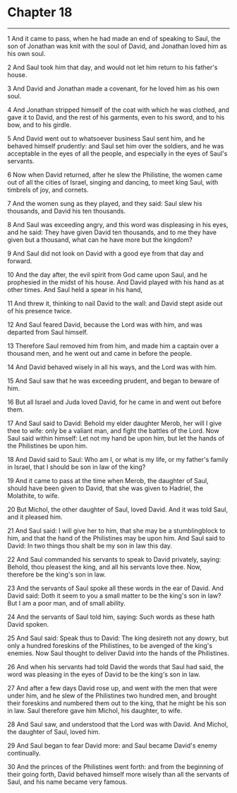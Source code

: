 # Chapter 18

***

1 And it came to pass, when he had made an end of speaking to Saul, the son of Jonathan was knit with the soul of David, and Jonathan loved him as his own soul.

2 And Saul took him that day, and would not let him return to his father's house.

3 And David and Jonathan made a covenant, for he loved him as his own soul.

4 And Jonathan stripped himself of the coat with which he was clothed, and gave it to David, and the rest of his garments, even to his sword, and to his bow, and to his girdle.

5 And David went out to whatsoever business Saul sent him, and he behaved himself prudently: and Saul set him over the soldiers, and he was acceptable in the eyes of all the people, and especially in the eyes of Saul's servants.

6 Now when David returned, after he slew the Philistine, the women came out of all the cities of Israel, singing and dancing, to meet king Saul, with timbrels of joy, and cornets.

7 And the women sung as they played, and they said: Saul slew his thousands, and David his ten thousands.

8 And Saul was exceeding angry, and this word was displeasing in his eyes, and he said: They have given David ten thousands, and to me they have given but a thousand, what can he have more but the kingdom?

9 And Saul did not look on David with a good eye from that day and forward.

10 And the day after, the evil spirit from God came upon Saul, and he prophesied in the midst of his house. And David played with his hand as at other times. And Saul held a spear in his hand,

11 And threw it, thinking to nail David to the wall: and David stept aside out of his presence twice.

12 And Saul feared David, because the Lord was with him, and was departed from Saul himself.

13 Therefore Saul removed him from him, and made him a captain over a thousand men, and he went out and came in before the people.

14 And David behaved wisely in all his ways, and the Lord was with him.

15 And Saul saw that he was exceeding prudent, and began to beware of him.

16 But all Israel and Juda loved David, for he came in and went out before them.

17 And Saul said to David: Behold my elder daughter Merob, her will I give thee to wife: only be a valiant man, and fight the battles of the Lord. Now Saul said within himself: Let not my hand be upon him, but let the hands of the Philistines be upon him.

18 And David said to Saul: Who am I, or what is my life, or my father's family in Israel, that I should be son in law of the king?

19 And it came to pass at the time when Merob, the daughter of Saul, should have been given to David, that she was given to Hadriel, the Molathite, to wife.

20 But Michol, the other daughter of Saul, loved David. And it was told Saul, and it pleased him.

21 And Saul said: I will give her to him, that she may be a stumblingblock to him, and that the hand of the Philistines may be upon him. And Saul said to David: In two things thou shalt be my son in law this day.

22 And Saul commanded his servants to speak to David privately, saying: Behold, thou pleasest the king, and all his servants love thee. Now, therefore be the king's son in law.

23 And the servants of Saul spoke all these words in the ear of David. And David said: Doth it seem to you a small matter to be the king's son in law? But I am a poor man, and of small ability.

24 And the servants of Saul told him, saying: Such words as these hath David spoken.

25 And Saul said: Speak thus to David: The king desireth not any dowry, but only a hundred foreskins of the Philistines, to be avenged of the king's enemies. Now Saul thought to deliver David into the hands of the Philistines.

26 And when his servants had told David the words that Saul had said, the word was pleasing in the eyes of David to be the king's son in law.

27 And after a few days David rose up, and went with the men that were under him, and he slew of the Philistines two hundred men, and brought their foreskins and numbered them out to the king, that he might be his son in law. Saul therefore gave him Michol, his daughter, to wife.

28 And Saul saw, and understood that the Lord was with David. And Michol, the daughter of Saul, loved him.

29 And Saul began to fear David more: and Saul became David's enemy continually.

30 And the princes of the Philistines went forth: and from the beginning of their going forth, David behaved himself more wisely than all the servants of Saul, and his name became very famous.

